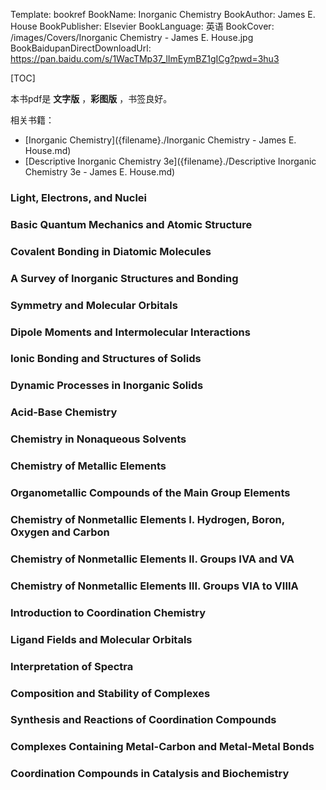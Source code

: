 Template: bookref
BookName: Inorganic Chemistry
BookAuthor: James E. House
BookPublisher: Elsevier
BookLanguage: 英语
BookCover: /images/Covers/Inorganic Chemistry - James E. House.jpg
BookBaidupanDirectDownloadUrl: https://pan.baidu.com/s/1WacTMp37_lImEymBZ1gICg?pwd=3hu3 


[TOC]

本书pdf是 **文字版** ，**彩图版** ，书签良好。

相关书籍：

- [Inorganic Chemistry]({filename}./Inorganic Chemistry - James E. House.md)
- [Descriptive Inorganic Chemistry 3e]({filename}./Descriptive Inorganic Chemistry 3e - James E. House.md)

### Light, Electrons, and Nuclei

### Basic Quantum Mechanics and Atomic Structure

### Covalent Bonding in Diatomic Molecules

### A Survey of Inorganic Structures and Bonding

### Symmetry and Molecular Orbitals

### Dipole Moments and Intermolecular Interactions

### Ionic Bonding and Structures of Solids

### Dynamic Processes in Inorganic Solids

### Acid-Base Chemistry

### Chemistry in Nonaqueous Solvents

### Chemistry of Metallic Elements

### Organometallic Compounds of the Main Group Elements

### Chemistry of Nonmetallic Elements I. Hydrogen, Boron, Oxygen and Carbon

### Chemistry of Nonmetallic Elements II. Groups IVA and VA

### Chemistry of Nonmetallic Elements III. Groups VIA to VIIIA

### Introduction to Coordination Chemistry

### Ligand Fields and Molecular Orbitals

### Interpretation of Spectra

### Composition and Stability of Complexes

### Synthesis and Reactions of Coordination Compounds

### Complexes Containing Metal-Carbon and Metal-Metal Bonds

### Coordination Compounds in Catalysis and Biochemistry